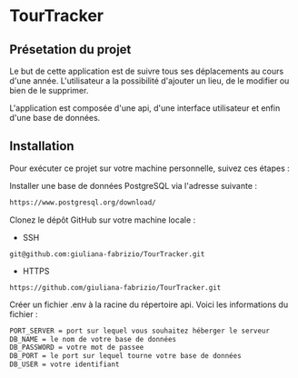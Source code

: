 # TourTracker

## Présetation du projet
Le but de cette application est de suivre tous ses déplacements au cours d'une année.
L'utilisateur a la possibilité d'ajouter un lieu, de le modifier ou bien de le supprimer.

L'application est composée d'une api, d'une interface utilisateur et enfin d'une base de données.

## Installation
Pour exécuter ce projet sur votre machine personnelle, suivez ces étapes :

Installer une base de données PostgreSQL via l'adresse suivante :
```txt
https://www.postgresql.org/download/
```

Clonez le dépôt GitHub sur votre machine locale :
* SSH
```shell
git@github.com:giuliana-fabrizio/TourTracker.git
```
* HTTPS
```shell
https://github.com/giuliana-fabrizio/TourTracker.git
```

Créer un fichier .env à la racine du répertoire api.
Voici les informations du fichier :
```txt
PORT_SERVER = port sur lequel vous souhaitez héberger le serveur
DB_NAME = le nom de votre base de données
DB_PASSWORD = votre mot de passee
DB_PORT = le port sur lequel tourne votre base de données
DB_USER = votre identifiant
```
